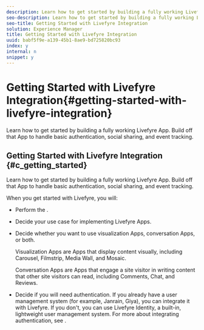 ```yaml
---
description: Learn how to get started by building a fully working Livefyre App. Build off that App to handle basic authentication, social sharing, and event tracking.
seo-description: Learn how to get started by building a fully working Livefyre App. Build off that App to handle basic authentication, social sharing, and event tracking.
seo-title: Getting Started with Livefyre Integration
solution: Experience Manager
title: Getting Started with Livefyre Integration
uuid: babf5f9e-a139-45b1-8ae9-bd725820bc93
index: y
internal: n
snippet: y
---
```


# Getting Started with Livefyre Integration{#getting-started-with-livefyre-integration}

Learn how to get started by building a fully working Livefyre App. Build off that App to handle basic authentication, social sharing, and event tracking.

## Getting Started with Livefyre Integration {#c_getting_started}

Learn how to get started by building a fully working Livefyre App. Build off that App to handle basic authentication, social sharing, and event tracking.

<!-- 

c_getting_started.dita

 -->

When you get started with Livefyre, you will:

* Perform the [](../c-getting-started/c-implementation-process/c-implementation-process.md#c_implementation_process).
* Decide your use case for implementing Livefyre Apps. 
* Decide whether you want to use visualization Apps, conversation Apps, or both.

  Visualization Apps are Apps that display content visually, including Carousel, Filmstrip, Media Wall, and Mosaic.

  Conversation Apps are Apps that engage a site visitor in writing content that other site visitors can read, including Comments, Chat, and Reviews.

* Decide if you will need authentication. If you already have a user management system (for example, Janrain, Giya), you can integrate it with Livefyre. If you don't, you can use Livefyre Identity, a built-in, lightweight user management system. For more about integrating authentication, see [](../t-about-identity-integration/t-about-identity-integration.md#t_about_identity_integration).

